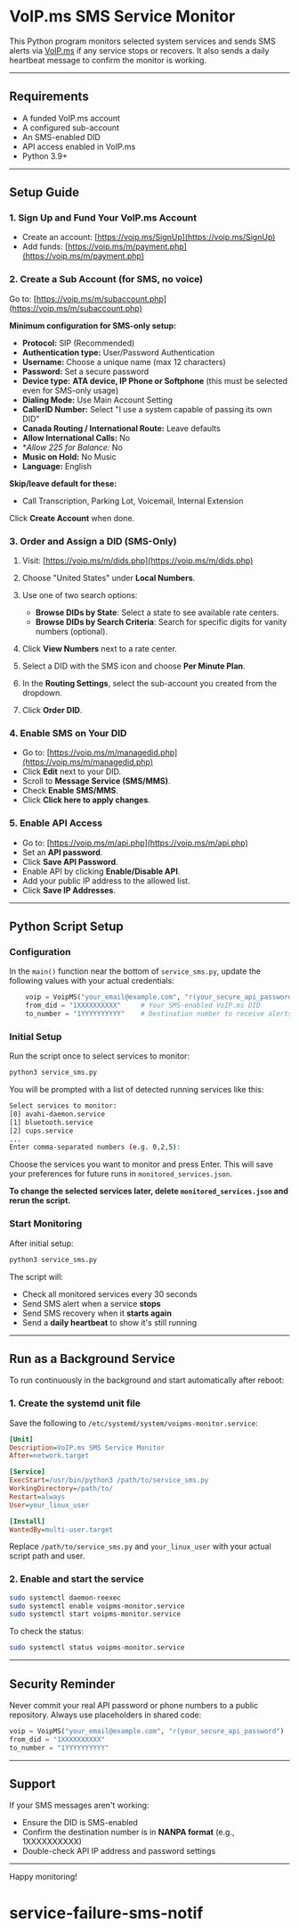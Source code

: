 # VoIP.ms SMS Service Monitor

This Python program monitors selected system services and sends SMS alerts via [VoIP.ms](https://voip.ms) if any service stops or recovers. It also sends a daily heartbeat message to confirm the monitor is working.

---

## Requirements

* A funded VoIP.ms account
* A configured sub-account
* An SMS-enabled DID
* API access enabled in VoIP.ms
* Python 3.9+

---

## Setup Guide

### 1. **Sign Up and Fund Your VoIP.ms Account**

* Create an account: [https://voip.ms/SignUp](https://voip.ms/SignUp)
* Add funds: [https://voip.ms/m/payment.php](https://voip.ms/m/payment.php)

### 2. **Create a Sub Account (for SMS, no voice)**

Go to: [https://voip.ms/m/subaccount.php](https://voip.ms/m/subaccount.php)

**Minimum configuration for SMS-only setup:**

* **Protocol:** SIP (Recommended)
* **Authentication type:** User/Password Authentication
* **Username:** Choose a unique name (max 12 characters)
* **Password:** Set a secure password
* **Device type:** **ATA device, IP Phone or Softphone** (this must be selected even for SMS-only usage)
* **Dialing Mode:** Use Main Account Setting
* **CallerID Number:** Select "I use a system capable of passing its own DID"
* **Canada Routing / International Route:** Leave defaults
* **Allow International Calls:** No
* \**Allow *225 for Balance:** No
* **Music on Hold:** No Music
* **Language:** English

**Skip/leave default for these:**

* Call Transcription, Parking Lot, Voicemail, Internal Extension

Click **Create Account** when done.

### 3. **Order and Assign a DID (SMS-Only)**

1. Visit: [https://voip.ms/m/dids.php](https://voip.ms/m/dids.php)
2. Choose "United States" under **Local Numbers**.
3. Use one of two search options:

   * **Browse DIDs by State**: Select a state to see available rate centers.
   * **Browse DIDs by Search Criteria**: Search for specific digits for vanity numbers (optional).
4. Click **View Numbers** next to a rate center.
5. Select a DID with the SMS icon and choose **Per Minute Plan**.
6. In the **Routing Settings**, select the sub-account you created from the dropdown.
7. Click **Order DID**.

### 4. **Enable SMS on Your DID**

* Go to: [https://voip.ms/m/managedid.php](https://voip.ms/m/managedid.php)
* Click **Edit** next to your DID.
* Scroll to **Message Service (SMS/MMS)**.
* Check **Enable SMS/MMS**.
* Click **Click here to apply changes**.

### 5. **Enable API Access**

* Go to: [https://voip.ms/m/api.php](https://voip.ms/m/api.php)
* Set an **API password**.
* Click **Save API Password**.
* Enable API by clicking **Enable/Disable API**.
* Add your public IP address to the allowed list.
* Click **Save IP Addresses**.

---

## Python Script Setup

### Configuration

In the `main()` function near the bottom of `service_sms.py`, update the following values with your actual credentials:

```python
    voip = VoipMS("your_email@example.com", "r(your_secure_api_password")
    from_did = "1XXXXXXXXXX"     # Your SMS-enabled VoIP.ms DID
    to_number = "1YYYYYYYYYY"    # Destination number to receive alerts
```

### Initial Setup

Run the script once to select services to monitor:

```bash
python3 service_sms.py
```

You will be prompted with a list of detected running services like this:

```bash
Select services to monitor:
[0] avahi-daemon.service
[1] bluetooth.service
[2] cups.service
...
Enter comma-separated numbers (e.g. 0,2,5):
```

Choose the services you want to monitor and press Enter. This will save your preferences for future runs in `monitored_services.json`.

**To change the selected services later, delete `monitored_services.json` and rerun the script.**

### Start Monitoring

After initial setup:

```bash
python3 service_sms.py
```

The script will:

* Check all monitored services every 30 seconds
* Send SMS alert when a service **stops**
* Send SMS recovery when it **starts again**
* Send a **daily heartbeat** to show it's still running

---

## Run as a Background Service

To run continuously in the background and start automatically after reboot:

### 1. Create the systemd unit file

Save the following to `/etc/systemd/system/voipms-monitor.service`:

```ini
[Unit]
Description=VoIP.ms SMS Service Monitor
After=network.target

[Service]
ExecStart=/usr/bin/python3 /path/to/service_sms.py
WorkingDirectory=/path/to/
Restart=always
User=your_linux_user

[Install]
WantedBy=multi-user.target
```

Replace `/path/to/service_sms.py` and `your_linux_user` with your actual script path and user.

### 2. Enable and start the service

```bash
sudo systemctl daemon-reexec
sudo systemctl enable voipms-monitor.service
sudo systemctl start voipms-monitor.service
```

To check the status:

```bash
sudo systemctl status voipms-monitor.service
```

---

## Security Reminder

Never commit your real API password or phone numbers to a public repository. Always use placeholders in shared code:

```python
voip = VoipMS("your_email@example.com", "r(your_secure_api_password")
from_did = "1XXXXXXXXXX"
to_number = "1YYYYYYYYYY"
```

---

## Support

If your SMS messages aren't working:

* Ensure the DID is SMS-enabled
* Confirm the destination number is in **NANPA format** (e.g., 1XXXXXXXXXX)
* Double-check API IP address and password settings

---

Happy monitoring!
# service-failure-sms-notif
